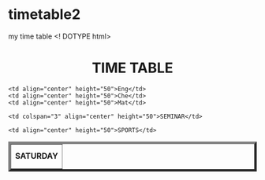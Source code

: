 # timetable2
my time table
<! DOTYPE html>
<html>

  <body>

   <center> <h1> TIME TABLE </h1> </center>

   <table border="5" cellspacing="0" align="center">

   <!--<caption>Timetable</caption>-->

 <tr>
    <td align="center" height="50">
      <b>SATURDAY</b>
    </td>
  
    <td align="center" height="50">Eng</td>
    <td align="center" height="50">Che</td>
    <td align="center" height="50">Mat</td>

    <td colspan="3" align="center" height="50">SEMINAR</td>

    <td align="center" height="50">SPORTS</td>
  

  </table>

  </body>

</html>
